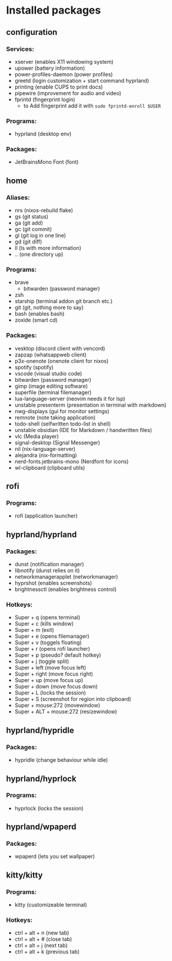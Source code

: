 # Installed packages

## configuration

### Services:
- xserver (enables X11 windowing system)
- upower (battery information)
- power-profiles-daemon (power profiles)
- greetd (login customization + start command hyprland)
- printing (enable CUPS to print docs)
- pipewire (improvement for audio and video)
- fprintd (fingerprint login)
    - to Add fingerprint add it with `sudo fprintd-enroll $USER`

### Programs:
- hyprland (desktop env)

### Packages:
- JetBrainsMono Font (font)

## home

### Aliases:
- nrs (nixos-rebuild flake)
- gs (git status)
- ga (git add)
- gc (git commit)
- gl (git log in one line)
- gd (git diff)
- ll (ls with more information)
- .. (one directory up)

### Programs:
- brave 
    - bitwarden (password manager)
- zsh
- starship (terminal addon git branch etc.)
- git (git, nothing more to say)
- bash (enables bash)
- zoxide (smart cd)

### Packages:
- vesktop (discord client with vencord)
- zapzap (whatsappweb client)
- p3x-onenote (onenote client for nixos)
- spotify (spotify)
- vscode (visual studio code)
- bitwarden (password manager)
- gimp (image editing software)
- superfile (terminal filemanager)
- lua-language-server (neovim needs it for lsp)
- unstable presenterm (presentation in terminal with markdown)
- nwg-displays (gui for monitor settings)
- remnote (note taking application)
- todo-shell (selfwritten todo-list in shell)
- unstable obsidian (IDE for Markdown / handwritten files)
- vlc (Media player)
- signal-desktop (Signal Messenger)
- nil (nix-language-server)
- alejandra (nix-formatting)
- nerd-fonts.jetbrains-mono (Nerdfont for icons)
- wl-clipboard (clipboard utils)

## rofi
### Programs:
- rofi (application launcher)

## hyprland/hyprland
### Packages:
- dunst (notification manager)
- libnotify (dunst relies on it)
- networkmanagerapplet (networkmanager)
- hyprshot (enables screenshots)
- brightnessctl (enables brightness control)
### Hotkeys:
- Super + q (opens terminal)
- Super + c (kills window)
- Super + m (exit)
- Super + e (opens filemanager)
- Super + v (toggels floating)
- Super + r (opens rofi launcher)
- Super + p (pseudo? default hotkey)
- Super + j (toggle split)
- Super + left (move focus left)
- Super + right (move focus right)
- Super + up (move focus up)
- Super + down (move focus down)
- Super + L (locks the session)
- Super + S (screenshot for region into clipboard)
- Super + mouse:272 (movewindow)
- Super + ALT + mouse:272 (resizewindow)

## hyprland/hypridle
### Packages:
- hypridle (change behaviour while idle)

## hyprland/hyprlock
### Programs:
- hyprlock (locks the session)

## hyprland/wpaperd
### Packages:
- wpaperd (lets you set wallpaper)

## kitty/kitty
### Programs:
- kitty (customizeable terminal)

### Hotkeys:
- ctrl + alt + n (new tab)
- ctrl + alt + # (close tab)
- ctrl + alt + j (next tab)
- ctrl + alt + k (previous tab)
